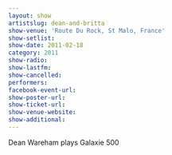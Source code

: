```yaml
---
layout: show
artistslug: dean-and-britta
show-venue: 'Route Du Rock, St Malo, France'
show-setlist: 
show-date: 2011-02-18
category: 2011
show-radio: 
show-lastfm: 
show-cancelled: 
performers: 
facebook-event-url: 
show-poster-url: 
show-ticket-url: 
show-venue-website: 
show-additional: 
---
```


Dean Wareham plays Galaxie 500